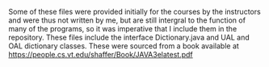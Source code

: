 Some of these files were provided initially for the courses by the instructors and were thus not written by me, but are still intergral to the function of many of the programs, so it was imperative that I include them in the repository.
These files include the interface Dictionary.java and UAL and OAL dictionary classes. These were sourced from a book available at https://people.cs.vt.edu/shaffer/Book/JAVA3elatest.pdf
